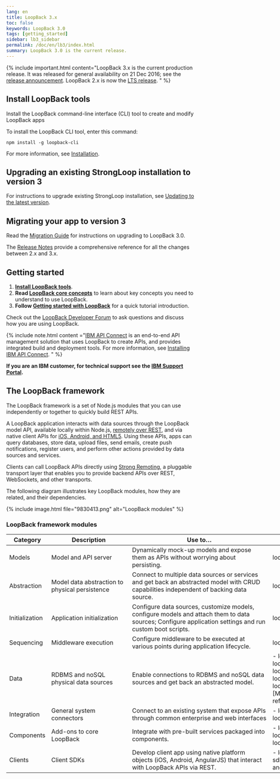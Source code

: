 ```yaml
---
lang: en
title: LoopBack 3.x
toc: false
keywords: LoopBack 3.0
tags: [getting_started]
sidebar: lb3_sidebar
permalink: /doc/en/lb3/index.html
summary: LoopBack 3.0 is the current release.
---
```


{% include important.html content="LoopBack 3.x is the current production release.
It was released for general availability on 21 Dec 2016; see the [release announcement](https://strongloop.com/strongblog/announcing-loopback-3-0-ga/).
LoopBack 2.x is now the [LTS release](/doc/en/contrib/Long-term-support.html).
" %}

## Install LoopBack tools

Install the LoopBack command-line interface (CLI) tool to create and modify LoopBack apps

To install the LoopBack CLI tool, enter this command:

```
npm install -g loopback-cli
```

For more information, see [Installation](Installation).

## Upgrading an existing StrongLoop installation to version 3

For instructions to upgrade existing StrongLoop installation, see [Updating to the latest version](Updating-to-the-latest-version.html).

## Migrating your app to version 3

Read the [Migration Guide](Migrating-to-3.0.html) for instructions on upgrading
to LoopBack 3.0.

The [Release Notes](3.0-Release-Notes) provide a comprehensive reference for
all the changes between 2.x and 3.x.

## Getting started

1. **[Install LoopBack tools](Installation)**.  
1. **Read [LoopBack core concepts](LoopBack-core-concepts.html)** to learn about key concepts you need to understand to use LoopBack.
1. **Follow [Getting started with LoopBack](Getting-started-with-LoopBack.html)** for a quick tutorial introduction.

Check out the [LoopBack Developer Forum](https://groups.google.com/forum/#!forum/loopbackjs) to ask questions and discuss how you are using LoopBack.

{% include note.html content ="[IBM API Connect](https://developer.ibm.com/apiconnect/) is an end-to-end API management solution that uses LoopBack to create APIs, and provides integrated build and deployment tools.  For more information, see [Installing IBM API Connect](Installation.html#install-ibm-api-connect-developer-toolkit).
" %}

**If you are an IBM customer, for technical support see the [IBM Support Portal](http://www-01.ibm.com/support/docview.wss?uid=swg21593214).**

## The LoopBack framework

The LoopBack framework is a set of Node.js modules that you can use independently or together to quickly build REST APIs.

A LoopBack application interacts with data sources through the LoopBack model API, available locally within Node.js, [remotely over REST](Built-in-models-REST-API), and via native client APIs for
[iOS, Android, and HTML5](Client-SDKs). Using these APIs, apps can query databases,
store data, upload files, send emails, create push notifications, register users, and perform other actions provided by data sources and services.

Clients can call LoopBack APIs directly using [Strong Remoting](Strong-Remoting.html), a pluggable transport layer that enables you to provide backend APIs over REST, WebSockets, and other transports.

The following diagram illustrates key LoopBack modules, how they are related, and their dependencies.

{% include image.html file="9830413.png" alt="LoopBack modules" %}

### LoopBack framework modules

<table style="width: 1000px;">
  <thead>
    <tr>
      <th style="width: 80px;">Category</th>
      <th style="width:200px;">Description</th>
      <th>Use to…</th>
      <th style="width: 280px;">Modules</th>
    </tr>
  </thead>
  <tbody>
    <tr>
      <td>Models</td>
      <td>Model and API server</td>
      <td>Dynamically mock-up models and expose them as APIs without worrying about persisting.</td>
      <td>loopback</td>
    </tr>
    <tr>
      <td>Abstraction</td>
      <td>Model data abstraction to physical persistence</td>
      <td>Connect to multiple data sources or services and get back an abstracted model with CRUD capabilities independent of backing data source.</td>
      <td>loopback-datasource-juggler</td>
    </tr>
    <tr>
      <td>Initialization</td>
      <td>Application initialization</td>
      <td>Configure data sources, customize models, configure models and attach them to data sources; Configure application settings and run custom boot scripts.</td>
      <td>loopback-boot</td>
    </tr>
    <tr>
      <td>Sequencing</td>
      <td>Middleware execution</td>
      <td>Configure middleware to be executed at various points during application lifecycle.</td>
      <td>loopback-phase</td>
    </tr>
    <tr>
      <td>Data</td>
      <td>RDBMS and noSQL physical data sources</td>
      <td>Enable connections to RDBMS and noSQL data sources and get back an abstracted model.</td>
      <td markdown="1">
- loopback-connector-mongodb
- loopback-connector-mysql
- loopback-connector-postgresql
- loopback-connector-msssql
- loopback-connector-oracle
- [Many others...](Connectors-reference.html)
</td>
    </tr>
    <tr>
      <td>Integration</td>
      <td>General system connectors</td>
      <td>Connect to an existing system that expose APIs through common enterprise and web interfaces</td>
      <td markdown="1">
- loopback-connector-rest
- loopback-connector-soap
</td>
    </tr>
    <tr>
      <td>Components</td>
      <td>Add-ons to core LoopBack</td>
      <td>Integrate with pre-built services packaged into components.</td>
      <td markdown="1">
- loopback-component-push
- loopback-component-storage
- loopback-component-passport
</td>
    </tr>
    <tr>
      <td>Clients</td>
      <td>Client SDKs</td>
      <td>Develop client app using native platform objects (iOS, Android, AngularJS) that interact with LoopBack APIs via REST.</td>
<td markdown="1">
- loopback-sdk-ios
- loopback-sdk-android
- loopback-sdk-angular
</td>
    </tr>
  </tbody>
</table>
